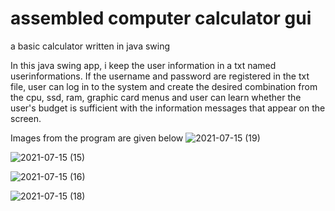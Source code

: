 # assembled computer calculator gui
 a basic calculator written in java swing

In this java swing app, i keep the user information in a txt named userinformations. If the username and password are registered in the txt file, user can log in to the system and create the desired combination from the cpu, ssd, ram, graphic card menus and user can learn whether the user's budget is sufficient with the information messages that appear on the screen.

Images from the program are given below
![2021-07-15 (19)](https://user-images.githubusercontent.com/79063194/125800450-570474f6-4c15-40d2-ae40-020f8661ada4.png)

![2021-07-15 (15)](https://user-images.githubusercontent.com/79063194/125800466-e1db9980-3d33-4e2a-9360-4ae3da2f613d.png)

![2021-07-15 (16)](https://user-images.githubusercontent.com/79063194/125800471-8566fd7e-e1ff-4eb3-b1e9-188d2bfde0ad.png)

![2021-07-15 (18)](https://user-images.githubusercontent.com/79063194/125800475-24e5d357-707f-403b-a6f7-1d0b62390aab.png)

 


